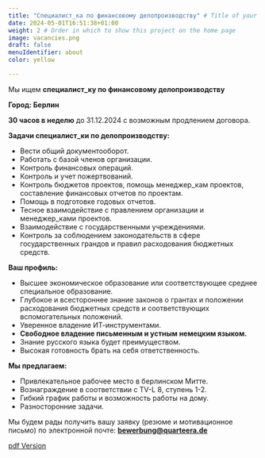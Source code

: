 ```yaml
---
title: "Специалист_ка по финансовому делопроизводству" # Title of your project
date: 2024-05-01T16:51:38+01:00
weight: 2 # Order in which to show this project on the home page
image: vacancies.png
draft: false
menuIdentifier: about
color: yellow

---
```

Мы ищем **специалист_ку по финансовому делопроизводству** 

**Город: Берлин**

**30 часов в неделю** до 31.12.2024 с возможным продлением договора. 

**Задачи специалист_ки по делопроизводству:**

- Вести общий документооборот.
- Работать с базой членов организации.
- Контроль финансовых операций.
- Контроль и учет пожертвований.
- Контроль бюджетов проектов, помощь менеджер_кам проектов, составление финансовых отчетов по проектам.
- Помощь в подготовке годовых отчетов.
- Тесное взаимодействие с правлением организации и менеджер_ками проектов.
- Взаимодействие с государственными учреждениями.
- Контроль за соблюдением законодательств в сфере государственных грандов и правил расходования бюджетных средств.

**Ваш профиль:**

- Высшее экономическое образование или соответствующее среднее специальное образование.
- Глубокое и всестороннее знание законов о грантах и положении расходования бюджетных средств и соответствующих вспомогательных положений.
- Уверенное владение ИТ-инструментами.
- **Свободное владение письменным и устным немецким языком.**
- Знание русского языка будет преимуществом.
- Высокая готовность брать на себя ответственность.

**Мы предлагаем:**

- Привлекательное рабочее место в берлинском Митте.
- Вознаграждение в соответствии с TV-L 8, ступень 1-2.
- Гибкий график работы и возможность работы на дому.
- Разносторонние задачи.


Мы будем рады получить вашу заявку (резюме и мотивационное письмо) по электронной почте: **bewerbung@quarteera.de**

[pdf Version](https://quarteera.de/files/stelle/Fachkraft_Verwaltung_Finanzen.pdf)